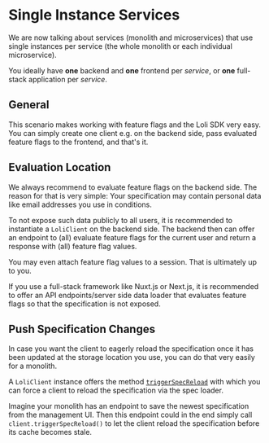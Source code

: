# Single Instance Services

We are now talking about services (monolith and microservices) that use
single instances per service (the whole monolith or each individual microservice).

You ideally have **one** backend and **one** frontend per _service_, or **one** full-stack
application per _service_.

## General

This scenario makes working with feature flags and the Loli SDK very easy. You can
simply create one client e.g. on the backend side, pass evaluated feature flags to
the frontend, and that's it.

## Evaluation Location

We always recommend to evaluate feature flags on the backend side. The reason
for that is very simple: Your specification may contain personal data like
email addresses you use in conditions.

To not expose such data publicly to all users, it is recommended to instantiate
a `LoliClient` on the backend side. The backend then can offer an endpoint
to (all) evaluate feature flags for the current user and return a response
with (all) feature flag values.

You may even attach feature flag values to a session. That is ultimately up to you.

If you use a full-stack framework like Nuxt.js or Next.js, it is recommended
to offer an API endpoints/server side data loader that evaluates feature flags so
that the specification is not exposed.

## Push Specification Changes

In case you want the client to eagerly reload the specification once it has been
updated at the storage location you use, you can do that very easily for
a monolith.

A `LoliClient` instance offers the method [`triggerSpecReload`](../client/other-functions#triggerspecreload)
with which you can force a client to reload the specification via the spec loader.

Imagine your monolith has an endpoint to save the newest specification from the
management UI. Then this endpoint could in the end simply call `client.triggerSpecReload()`
to let the client reload the specification before its cache becomes stale.
